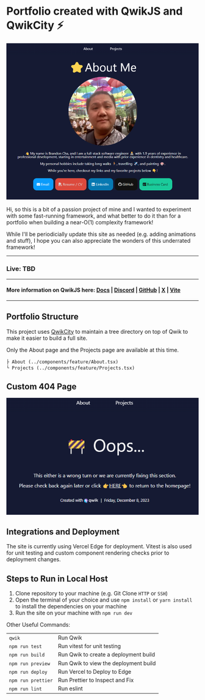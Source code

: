# Portfolio created with QwikJS and QwikCity ⚡️

<img src="./src/media/qwiksite-1.png" alt="About Me page preview using QwikJS layout" />

Hi, so this is a bit of a passion project of mine and I wanted to experiment with some fast-running framework, and what better to do it than for a portfolio when building a near-O(1) complexity framework!

While I'll be periodicially update this site as needed (e.g. adding animations and stuff), I hope you can also appreciate the wonders of this underrated framework!

---

### Live: TBD

---

#### More information on QwikJS here: [Docs](https://qwik.builder.io/) | [Discord](https://qwik.builder.io/chat) | [GitHub](https://github.com/BuilderIO/qwik) | [X](https://twitter.com/QwikDev) | [Vite](https://vitejs.dev/)

---

## Portfolio Structure

This project uses [QwikCity](https://qwik.builder.io/qwikcity/overview/) to maintain a tree directory on top of Qwik to make it easier to build a full site.

Only the About page and the Projects page are available at this time.

<!-- TO BE ADDED IN THE FUTURE: The layout will vary between mobile and tablet/desktop views above 768px. -->

```
├ About (../components/feature/About.tsx)
└ Projects (../components/feature/Projects.tsx)
```

## Custom 404 Page

<img src="./src/media/404.png" alt="Custom 404 page with a construction emoji in the header and a 'click here' link to redirect to home page" />

## Integrations and Deployment

The site is currently using Vercel Edge for deployment.
Vitest is also used for unit testing and custom component rendering checks prior to deployment changes.

## Steps to Run in Local Host

1. Clone repository to your machine (e.g. Git Clone `HTTP` or `SSH`)
2. Open the terminal of your choice and use `npm install` or `yarn install` to install the dependencies on your machine
3. Run the site on your machine with `npm run dev`

Other Useful Commands:

|                    |                                       |
| ------------------ | ------------------------------------- |
| `qwik`             | Run Qwik                              |
| `npm run test`     | Run vitest for unit testing           |
| `npm run build`    | Run Qwik to create a deployment build |
| `npm run preview`  | Run Qwik to view the deployment build |
| `npm run deploy`   | Run Vercel to Deploy to Edge          |
| `npm run prettier` | Run Prettier to Inspect and Fix       |
| `npm run lint`     | Run eslint                            |
